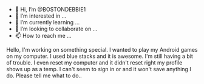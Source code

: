 - 👋 Hi, I’m @BOSTONDEBBIE1
- 👀 I’m interested in ...
- 🌱 I’m currently learning ...
- 💞️ I’m looking to collaborate on ...
- 📫 How to reach me ...

<!---
BOSTONDEBBIE1/BOSTONDEBBIE1 is a ✨ special ✨ repository because its `README.md` (this file) appears on your GitHub profile.
You can click the Preview link to take a look at your changes.
--->
Hello, I'm working on something special.  I wanted to play my Android games on my computer.  I used blue stacks and it is awesome. I'm still having a bit of trouble. I even reset my computer and it didn't reset right my profile shows up as a temp. I can't seem to sign in or and it won't save anything I do.  Please tell me what to do..
